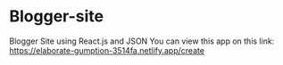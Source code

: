 # Blogger-site
Blogger Site using React.js and JSON
You can view this app on this link:
https://elaborate-gumption-3514fa.netlify.app/create
